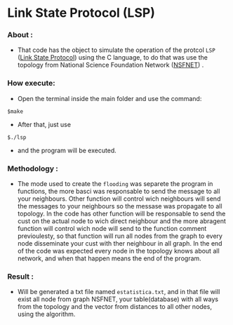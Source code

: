 # Link State Protocol (LSP)


### About :

- That code has the object to simulate the operation of the protcol ```LSP``` ([Link State Protocol](https://en.wikipedia.org/wiki/Link-state_routing_protocol)) using the C language, to do that was use the topology from National Science Foundation Network ([NSFNET](https://www.nsf.gov/news/news_summ.jsp?cntn_id=103050)) .

### How execute:

- Open the terminal inside the main folder and use the command:

``` $make ```

- After that, just use

``` $./lsp ```

- and the program will be executed.

### Methodology :

- The mode used to create the ```flooding``` was separete the program in functions, the more basci was responsable to send the message to all your neighbours. Other function will control wich neighbours will send the messages to your neighbours so the messase was propagate to all topology. In the code has other function will be responsable to send the cust on the actual node to wich direct neighbour and the more abragent function will control wich node will send to the function comment previoulesty, so that function will run all nodes from the graph to every node disseminate your cust with ther neighbour in all graph. In the end of the code was expected every node in the topology knows about all network, and when that happen means the end of the program.

### Result :

- Will be generated a txt file named ```estatistica.txt```, and in that file will exist all node from graph NSFNET, your table(database)
with all ways from the topology and the vector from distances to all other nodes, using the algorithm.
